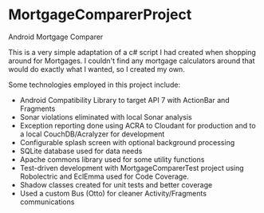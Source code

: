 MortgageComparerProject
=======================

Android Mortgage Comparer

This is a very simple adaptation of a c# script I had created when shopping around for Mortgages.  I couldn't find any mortgage calculators around that would do exactly what I wanted, so I created my own.

Some technologies employed in this project include:

* Android Compatibility Library to target API 7 with ActionBar and Fragments
* Sonar violations eliminated with local Sonar analysis
* Exception reporting done using ACRA to Cloudant for production and to a local CouchDB/Acralyzer for development
* Configurable splash screen with optional background processing
* SQLite database used for data needs
* Apache commons library used for some utility functions
* Test-driven development with MortgageComparerTest project using Robolectric and EclEmma used for Code Coverage.
* Shadow classes created for unit tests and better coverage
* Used a custom Bus (Otto) for cleaner Activity/Fragments communications
